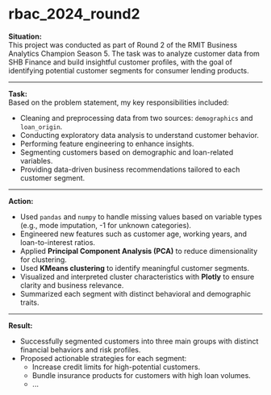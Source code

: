 # rbac_2024_round2

**Situation:**  
This project was conducted as part of Round 2 of the RMIT Business Analytics Champion Season 5. The task was to analyze customer data from SHB Finance and build insightful customer profiles, with the goal of identifying potential customer segments for consumer lending products.

---

**Task:**  
Based on the problem statement, my key responsibilities included:

- Cleaning and preprocessing data from two sources: `demographics` and `loan_origin`.
- Conducting exploratory data analysis to understand customer behavior.
- Performing feature engineering to enhance insights.
- Segmenting customers based on demographic and loan-related variables.
- Providing data-driven business recommendations tailored to each customer segment.

---

**Action:**  

- Used `pandas` and `numpy` to handle missing values based on variable types (e.g., mode imputation, -1 for unknown categories).
- Engineered new features such as customer age, working years, and loan-to-interest ratios.
- Applied **Principal Component Analysis (PCA)** to reduce dimensionality for clustering.
- Used **KMeans clustering** to identify meaningful customer segments.
- Visualized and interpreted cluster characteristics with **Plotly** to ensure clarity and business relevance.
- Summarized each segment with distinct behavioral and demographic traits.

---

**Result:**

- Successfully segmented customers into three main groups with distinct financial behaviors and risk profiles.
- Proposed actionable strategies for each segment:
  - Increase credit limits for high-potential customers.
  - Bundle insurance products for customers with high loan volumes.
  - ...
